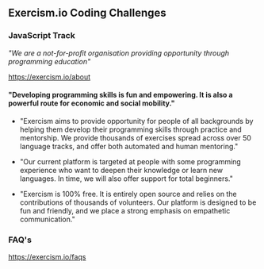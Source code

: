 ## Exercism.io Coding Challenges 
### JavaScript Track

*"We are a not-for-profit organisation providing opportunity through programming education"*

https://exercism.io/about

#### "Developing programming skills is fun and empowering. It is also a powerful route for economic and social mobility."

 * "Exercism aims to provide opportunity for people of all backgrounds by helping them develop their programming skills through practice   and mentorship. We provide thousands of exercises spread across over 50 language tracks, and offer both automated and human mentoring."

* "Our current platform is targeted at people with some programming experience who want to deepen their knowledge or learn new languages. In time, we will also offer support for total beginners."

* "Exercism is 100% free. It is entirely open source and relies on the contributions of thousands of volunteers. Our platform is designed to be fun and friendly, and we place a strong emphasis on empathetic communication." 

### FAQ's

https://exercism.io/faqs

